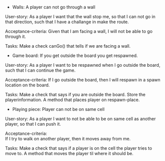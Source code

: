 * Walls: 
A player can not go through a wall

User-story:
As a player I want that the wall stop me, so that I can not go in that direction, such that I have a challange in
make the route.

Acceptance-criteria: 
Given that I am facing a wall, I will not be able to go through it.

Tasks:
Make a check canGo() that tells if we are facing a wall.


* Game board:
If you get outside the board you get respawned.

User-story:
As a player I want to be respawned when I go outside the board, such that I can continue the game.

Acceptance-criteria: 
If I go outside the board, then I will respawn in a spawn location on the board.

Tasks:
Make a check that says if you are outside the board. Store the playerinformation. A method that places player on respawn-place.

* Playing piece:
Player can not be on same cell

User-story:
As a player I want to not be able to be on same cell as another player, so that I can push it.

Acceptance-criteria:  
If I try to walk on another player, then it moves away from me.

Tasks:
Make a check that says if a player is on the cell the player tries to move to. A method that moves the player til 
where it should be.